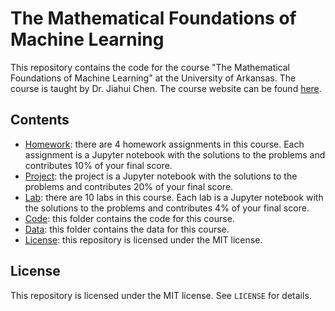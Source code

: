 # The Mathematical Foundations of Machine Learning
This repository contains the code for the course "The Mathematical Foundations of Machine Learning" at the University of Arkansas. The course is taught by Dr. Jiahui Chen. The course website can be found [here](https://jiahuic.github.io/).

## Contents
- [Homework](#homework): there are 4 homework assignments in this course. Each assignment is a Jupyter notebook with the solutions to the problems and contributes 10% of your final score.
- [Project](#project): the project is a Jupyter notebook with the solutions to the problems and contributes 20% of your final score.
- [Lab](#lab): there are 10 labs in this course. Each lab is a Jupyter notebook with the solutions to the problems and contributes 4% of your final score.
- [Code](#code): this folder contains the code for this course.
- [Data](#data): this folder contains the data for this course.
- [License](#license): this repository is licensed under the MIT license.

## License
This repository is licensed under the MIT license. See `LICENSE` for details.
